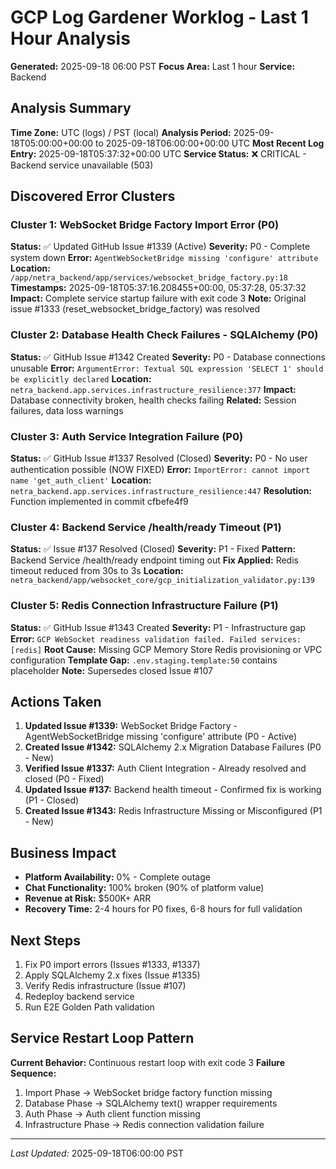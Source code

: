 # GCP Log Gardener Worklog - Last 1 Hour Analysis
**Generated:** 2025-09-18 06:00 PST
**Focus Area:** Last 1 hour
**Service:** Backend

## Analysis Summary

**Time Zone:** UTC (logs) / PST (local)
**Analysis Period:** 2025-09-18T05:00:00+00:00 to 2025-09-18T06:00:00+00:00 UTC
**Most Recent Log Entry:** 2025-09-18T05:37:32+00:00 UTC
**Service Status:** ❌ CRITICAL - Backend service unavailable (503)

## Discovered Error Clusters

### Cluster 1: WebSocket Bridge Factory Import Error (P0)
**Status:** ✅ Updated GitHub Issue #1339 (Active)
**Severity:** P0 - Complete system down
**Error:** `AgentWebSocketBridge missing 'configure' attribute`
**Location:** `/app/netra_backend/app/services/websocket_bridge_factory.py:18`
**Timestamps:** 2025-09-18T05:37:16.208455+00:00, 05:37:28, 05:37:32
**Impact:** Complete service startup failure with exit code 3
**Note:** Original issue #1333 (reset_websocket_bridge_factory) was resolved

### Cluster 2: Database Health Check Failures - SQLAlchemy (P0)
**Status:** ✅ GitHub Issue #1342 Created
**Severity:** P0 - Database connections unusable
**Error:** `ArgumentError: Textual SQL expression 'SELECT 1' should be explicitly declared`
**Location:** `netra_backend.app.services.infrastructure_resilience:377`
**Impact:** Database connectivity broken, health checks failing
**Related:** Session failures, data loss warnings

### Cluster 3: Auth Service Integration Failure (P0)
**Status:** ✅ GitHub Issue #1337 Resolved (Closed)
**Severity:** P0 - No user authentication possible (NOW FIXED)
**Error:** `ImportError: cannot import name 'get_auth_client'`
**Location:** `netra_backend.app.services.infrastructure_resilience:447`
**Resolution:** Function implemented in commit cfbefe4f9

### Cluster 4: Backend Service /health/ready Timeout (P1)
**Status:** ✅ Issue #137 Resolved (Closed)
**Severity:** P1 - Fixed
**Pattern:** Backend Service /health/ready endpoint timing out
**Fix Applied:** Redis timeout reduced from 30s to 3s
**Location:** `netra_backend/app/websocket_core/gcp_initialization_validator.py:139`

### Cluster 5: Redis Connection Infrastructure Failure (P1)
**Status:** ✅ GitHub Issue #1343 Created
**Severity:** P1 - Infrastructure gap
**Error:** `GCP WebSocket readiness validation failed. Failed services: [redis]`
**Root Cause:** Missing GCP Memory Store Redis provisioning or VPC configuration
**Template Gap:** `.env.staging.template:50` contains placeholder
**Note:** Supersedes closed Issue #107

## Actions Taken

1. **Updated Issue #1339:** WebSocket Bridge Factory - AgentWebSocketBridge missing 'configure' attribute (P0 - Active)
2. **Created Issue #1342:** SQLAlchemy 2.x Migration Database Failures (P0 - New)
3. **Verified Issue #1337:** Auth Client Integration - Already resolved and closed (P0 - Fixed)
4. **Updated Issue #137:** Backend health timeout - Confirmed fix is working (P1 - Closed)
5. **Created Issue #1343:** Redis Infrastructure Missing or Misconfigured (P1 - New)

## Business Impact

- **Platform Availability:** 0% - Complete outage
- **Chat Functionality:** 100% broken (90% of platform value)
- **Revenue at Risk:** $500K+ ARR
- **Recovery Time:** 2-4 hours for P0 fixes, 6-8 hours for full validation

## Next Steps

1. Fix P0 import errors (Issues #1333, #1337)
2. Apply SQLAlchemy 2.x fixes (Issue #1335)
3. Verify Redis infrastructure (Issue #107)
4. Redeploy backend service
5. Run E2E Golden Path validation

## Service Restart Loop Pattern

**Current Behavior:** Continuous restart loop with exit code 3
**Failure Sequence:**
1. Import Phase → WebSocket bridge factory function missing
2. Database Phase → SQLAlchemy text() wrapper requirements
3. Auth Phase → Auth client function missing
4. Infrastructure Phase → Redis connection validation failure

---
*Last Updated:* 2025-09-18T06:00:00 PST